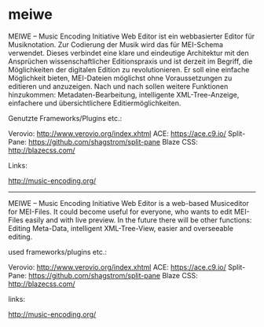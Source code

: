 # meiwe

MEIWE – Music Encoding Initiative Web Editor ist ein webbasierter Editor für Musiknotation. Zur Codierung der Musik wird das für MEI-Schema verwendet. Dieses verbindet eine klare und eindeutige Architektur mit den Ansprüchen wissenschaftlicher Editionspraxis und ist derzeit im Begriff, die Möglichkeiten der digitalen Edition zu revolutionieren.
Er soll eine einfache Möglichkeit bieten, MEI-Dateien möglichst ohne Voraussetzungen zu editieren und anzuzeigen. 
Nach und nach sollen weitere Funktionen hinzukommen: Metadaten-Bearbeitung, intelligente XML-Tree-Anzeige, 
einfachere und übersichtlichere Editiermöglichkeiten.

Genutzte Frameworks/Plugins etc.:

Verovio: http://www.verovio.org/index.xhtml
ACE: https://ace.c9.io/
Split-Pane: https://github.com/shagstrom/split-pane
Blaze CSS: http://blazecss.com/

Links:

http://music-encoding.org/

------------------------------------------------

MEIWE – Music Encoding Initiative Web Editor is a web-based Musiceditor for MEI-Files.
It could become useful for everyone, who wants to edit MEI-Files easily and with live preview. 
In the future there will be other functions: Editing Meta-Data, intelligent XML-Tree-View, 
easier and overseeable editing.

used frameworks/plugins etc.:

Verovio: http://www.verovio.org/index.xhtml
ACE: https://ace.c9.io/
Split-Pane: https://github.com/shagstrom/split-pane
Blaze CSS: http://blazecss.com/

links:

http://music-encoding.org/



